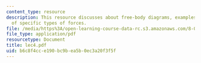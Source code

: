 ```yaml
---
content_type: resource
description: This resource discusses about free-body diagrams, examples and More discussion
  of specific types of forces.
file: /media/https%3A/open-learning-course-data-rc.s3.amazonaws.com/8-01l-physics-i-classical-mechanics-fall-2005/b6c8f4cce190bc9bea5b0ec3a20f3f5f_lec4.pdf
file_type: application/pdf
resourcetype: Document
title: lec4.pdf
uid: b6c8f4cc-e190-bc9b-ea5b-0ec3a20f3f5f
---
```

